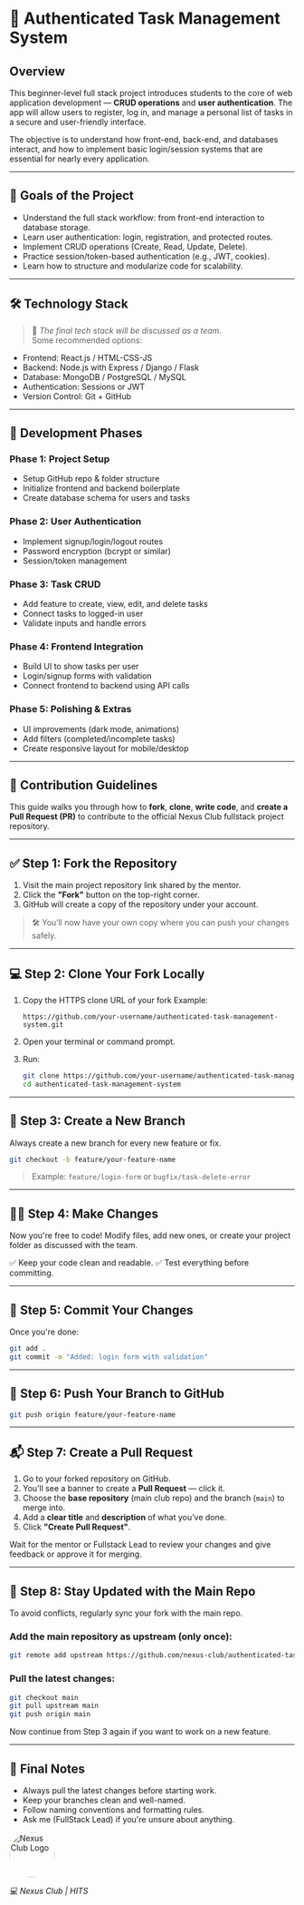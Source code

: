 # 📝 Authenticated Task Management System

## Overview

This beginner-level full stack project introduces students to the core of web application development — **CRUD operations** and **user authentication**. The app will allow users to register, log in, and manage a personal list of tasks in a secure and user-friendly interface.

The objective is to understand how front-end, back-end, and databases interact, and how to implement basic login/session systems that are essential for nearly every application.

---

## 🚀 Goals of the Project

- Understand the full stack workflow: from front-end interaction to database storage.
- Learn user authentication: login, registration, and protected routes.
- Implement CRUD operations (Create, Read, Update, Delete).
- Practice session/token-based authentication (e.g., JWT, cookies).
- Learn how to structure and modularize code for scalability.

---

## 🛠 Technology Stack

> 📌 *The final tech stack will be discussed as a team.*  
Some recommended options:

- Frontend: React.js / HTML-CSS-JS
- Backend: Node.js with Express / Django / Flask
- Database: MongoDB / PostgreSQL / MySQL
- Authentication: Sessions or JWT
- Version Control: Git + GitHub

---

## 🧱 Development Phases

### Phase 1: Project Setup
- Setup GitHub repo & folder structure
- Initialize frontend and backend boilerplate
- Create database schema for users and tasks

### Phase 2: User Authentication
- Implement signup/login/logout routes
- Password encryption (bcrypt or similar)
- Session/token management

### Phase 3: Task CRUD
- Add feature to create, view, edit, and delete tasks
- Connect tasks to logged-in user
- Validate inputs and handle errors

### Phase 4: Frontend Integration
- Build UI to show tasks per user
- Login/signup forms with validation
- Connect frontend to backend using API calls

### Phase 5: Polishing & Extras
- UI improvements (dark mode, animations)
- Add filters (completed/incomplete tasks)
- Create responsive layout for mobile/desktop

---

## 📢 Contribution Guidelines

This guide walks you through how to **fork**, **clone**, **write code**, and **create a Pull Request (PR)** to contribute to the official Nexus Club fullstack project repository.

---

## ✅ Step 1: Fork the Repository

1. Visit the main project repository link shared by the mentor.
2. Click the **"Fork"** button on the top-right corner.
3. GitHub will create a copy of the repository under your account.

> 🛠 You’ll now have your own copy where you can push your changes safely.

---

## 💻 Step 2: Clone Your Fork Locally

1. Copy the HTTPS clone URL of your fork
   Example:

   ```
   https://github.com/your-username/authenticated-task-management-system.git
   ```
2. Open your terminal or command prompt.
3. Run:

   ```bash
   git clone https://github.com/your-username/authenticated-task-management-system.git
   cd authenticated-task-management-system
   ```

---

## 🌿 Step 3: Create a New Branch

Always create a new branch for every new feature or fix.

```bash
git checkout -b feature/your-feature-name
```

> Example: `feature/login-form` or `bugfix/task-delete-error`

---

## 🧑‍💻 Step 4: Make Changes

Now you're free to code!
Modify files, add new ones, or create your project folder as discussed with the team.

✅ Keep your code clean and readable.
✅ Test everything before committing.

---

## 💾 Step 5: Commit Your Changes

Once you're done:

```bash
git add .
git commit -m "Added: login form with validation"
```

---

## 🚀 Step 6: Push Your Branch to GitHub

```bash
git push origin feature/your-feature-name
```

---

## 📬 Step 7: Create a Pull Request

1. Go to your forked repository on GitHub.
2. You’ll see a banner to create a **Pull Request** — click it.
3. Choose the **base repository** (main club repo) and the branch (`main`) to merge into.
4. Add a **clear title** and **description** of what you’ve done.
5. Click **"Create Pull Request"**.

Wait for the mentor or Fullstack Lead to review your changes and give feedback or approve it for merging.

---

## 🔁 Step 8: Stay Updated with the Main Repo

To avoid conflicts, regularly sync your fork with the main repo.

### Add the main repository as upstream (only once):

```bash
git remote add upstream https://github.com/nexus-club/authenticated-task-management-system.git
```

### Pull the latest changes:

```bash
git checkout main
git pull upstream main
git push origin main
```

Now continue from Step 3 again if you want to work on a new feature.

---

## 🙌 Final Notes

* Always pull the latest changes before starting work.
* Keep your branches clean and well-named.
* Follow naming conventions and formatting rules.
* Ask me (FullStack Lead) if you're unsure about anything.



<p >
  <img src="https://github.com/user-attachments/assets/d69aab85-87d5-4681-a285-8f596fed40e7" alt="Nexus Club Logo" width="80" height="80" style="border-radius: 50%;">
</p>

<p >
  <i>💻 Nexus Club | HITS</i>
</p>

